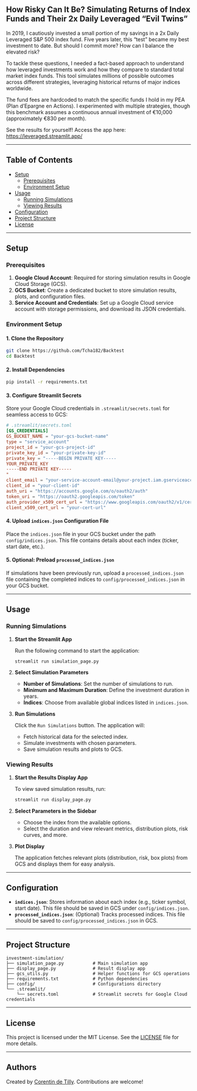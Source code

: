 
## How Risky Can It Be? Simulating Returns of Index Funds and Their 2x Daily Leveraged “Evil Twins”

In 2019, I cautiously invested a small portion of my savings in a 2x Daily Leveraged S&P 500 index fund. Five years later, this “test” became my best investment to date. But should I commit more? How can I balance the elevated risk?

To tackle these questions, I needed a fact-based approach to understand how leveraged investments work and how they compare to standard total market index funds. This tool simulates millions of possible outcomes across different strategies, leveraging historical returns of major indices worldwide.

The fund fees are hardcoded to match the specific funds I hold in my PEA (Plan d’Epargne en Actions). I experimented with multiple strategies, though this benchmark assumes a continuous annual investment of €10,000 (approximately €830 per month).

See the results for yourself! Access the app here: https://leveraged.streamlit.app/

---

## Table of Contents

- [Setup](#setup)
  - [Prerequisites](#prerequisites)
  - [Environment Setup](#environment-setup)
- [Usage](#usage)
  - [Running Simulations](#running-simulations)
  - [Viewing Results](#viewing-results)
- [Configuration](#configuration)
- [Project Structure](#project-structure)
- [License](#license)

---

## Setup

### Prerequisites

1. **Google Cloud Account**: Required for storing simulation results in Google Cloud Storage (GCS).
2. **GCS Bucket**: Create a dedicated bucket to store simulation results, plots, and configuration files.
3. **Service Account and Credentials**: Set up a Google Cloud service account with storage permissions, and download its JSON credentials.

### Environment Setup

#### 1. Clone the Repository

   ```bash
   git clone https://github.com/Tcha182/Backtest
   cd Backtest
   ```

#### 2. Install Dependencies

   ```bash
   pip install -r requirements.txt
   ```

#### 3. Configure Streamlit Secrets

   Store your Google Cloud credentials in `.streamlit/secrets.toml` for seamless access to GCS:

   ```toml
   # .streamlit/secrets.toml
   [GS_CREDENTIALS]
   GS_BUCKET_NAME = "your-gcs-bucket-name"
   type = "service_account"
   project_id = "your-gcs-project-id"
   private_key_id = "your-private-key-id"
   private_key = "-----BEGIN PRIVATE KEY-----
YOUR_PRIVATE_KEY
-----END PRIVATE KEY-----
"
   client_email = "your-service-account-email@your-project.iam.gserviceaccount.com"
   client_id = "your-client-id"
   auth_uri = "https://accounts.google.com/o/oauth2/auth"
   token_uri = "https://oauth2.googleapis.com/token"
   auth_provider_x509_cert_url = "https://www.googleapis.com/oauth2/v1/certs"
   client_x509_cert_url = "your-cert-url"
   ```

#### 4. Upload `indices.json` Configuration File

   Place the `indices.json` file in your GCS bucket under the path `config/indices.json`. This file contains details about each index (ticker, start date, etc.).

#### 5. Optional: Preload `processed_indices.json`

   If simulations have been previously run, upload a `processed_indices.json` file containing the completed indices to `config/processed_indices.json` in your GCS bucket.

---

## Usage

### Running Simulations

1. **Start the Streamlit App**

   Run the following command to start the application:

   ```bash
   streamlit run simulation_page.py
   ```

2. **Select Simulation Parameters**

   - **Number of Simulations**: Set the number of simulations to run.
   - **Minimum and Maximum Duration**: Define the investment duration in years.
   - **Indices**: Choose from available global indices listed in `indices.json`.

3. **Run Simulations**

   Click the `Run Simulations` button. The application will:
   - Fetch historical data for the selected index.
   - Simulate investments with chosen parameters.
   - Save simulation results and plots to GCS.

### Viewing Results

1. **Start the Results Display App**

   To view saved simulation results, run:

   ```bash
   streamlit run display_page.py
   ```

2. **Select Parameters in the Sidebar**

   - Choose the index from the available options.
   - Select the duration and view relevant metrics, distribution plots, risk curves, and more.

3. **Plot Display**

   The application fetches relevant plots (distribution, risk, box plots) from GCS and displays them for easy analysis.

---

## Configuration

- **`indices.json`**: Stores information about each index (e.g., ticker symbol, start date). This file should be saved in GCS under `config/indices.json`.
- **`processed_indices.json`**: (Optional) Tracks processed indices. This file should be saved to `config/processed_indices.json` in GCS.

---

## Project Structure

```
investment-simulation/
├── simulation_page.py           # Main simulation app
├── display_page.py              # Result display app
├── gcs_utils.py                 # Helper functions for GCS operations
├── requirements.txt             # Python dependencies
├── config/                      # Configurations directory
└── .streamlit/
    └── secrets.toml             # Streamlit secrets for Google Cloud credentials
```

---

## License

This project is licensed under the MIT License. See the [LICENSE](LICENSE) file for more details.

---

## Authors

Created by [Corentin de Tilly](https://github.com/Tcha182). Contributions are welcome!
